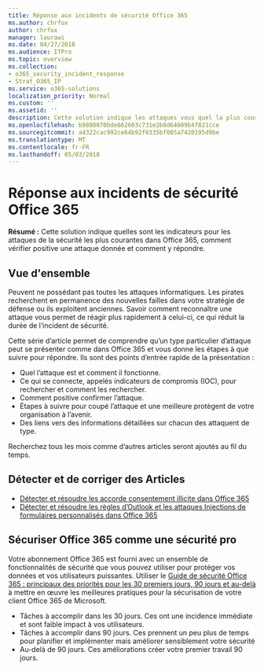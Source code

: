 ```yaml
---
title: Réponse aux incidents de sécurité Office 365
ms.author: chrfox
author: chrfox
manager: laurawi
ms.date: 04/27/2018
ms.audience: ITPro
ms.topic: overview
ms.collection:
- o365_security_incident_response
- Strat_O365_IP
ms.service: o365-solutions
localization_priority: Normal
ms.custom: ''
ms.assetid: ''
description: Cette solution indique les attaques vous quel la plus courantes la sécurité peut se présenter comme dans Office 365 et comment y répondre
ms.openlocfilehash: b9800070bde662603c731e2b8d64609b4f821cce
ms.sourcegitcommit: a4322cac992ce64b92f0335bf005a7420195d9be
ms.translationtype: MT
ms.contentlocale: fr-FR
ms.lasthandoff: 05/03/2018
---
```

# <a name="office-365-security-incident-response"></a>Réponse aux incidents de sécurité Office 365

 **Résumé :** Cette solution indique quelles sont les indicateurs pour les attaques de la sécurité les plus courantes dans Office 365, comment vérifier positive une attaque donnée et comment y répondre.
  
## <a name="overview"></a>Vue d'ensemble
Peuvent ne possédant pas toutes les attaques informatiques. Les pirates recherchent en permanence des nouvelles failles dans votre stratégie de défense ou ils exploitent anciennes. Savoir comment reconnaître une attaque vous permet de réagir plus rapidement à celui-ci, ce qui réduit la durée de l’incident de sécurité.

Cette série d’article permet de comprendre qu’un type particulier d’attaque peut se présenter comme dans Office 365 et vous donne les étapes à que suivre pour répondre. Ils sont des points d’entrée rapide de la présentation :
 
- Quel l’attaque est et comment il fonctionne.
- Ce qui se connecte, appelés indicateurs de compromis (IOC), pour rechercher et comment les rechercher.
- Comment positive confirmer l’attaque.
- Étapes à suivre pour coupé l’attaque et une meilleure protègent de votre organisation à l’avenir.
- Des liens vers des informations détaillées sur chacun des attaquent de type.

Recherchez tous les mois comme d’autres articles seront ajoutés au fil du temps.

## <a name="detect-and-remediate-articles"></a>Détecter et de corriger des Articles
- [Détecter et résoudre les accorde consentement illicite dans Office 365](detect-and-remediate-illicit-consent-grants.md)
- [Détecter et résoudre les règles d’Outlook et les attaques Injections de formulaires personnalisés dans Office 365](detect-and-remediate-outlook-rules-forms-attack.md)
 
## <a name="secure-office-365-like-a-cybersecurity-pro"></a>Sécuriser Office 365 comme une sécurité pro
Votre abonnement Office 365 est fourni avec un ensemble de fonctionnalités de sécurité que vous pouvez utiliser pour protéger vos données et vos utilisateurs puissantes.  Utiliser le [Guide de sécurité Office 365 : principaux des priorités pour les 30 premiers jours, 90 jours et au-delà](https://support.office.com/en-us/article/Office-365-security-roadmap-Top-priorities-for-the-first-30-days-90-days-and-beyond-28c86a1c-e4dd-4aad-a2a6-c768a21cb352) à mettre en œuvre les meilleures pratiques pour la sécurisation de votre client Office 365 de Microsoft.
- Tâches à accomplir dans les 30 jours.  Ces ont une incidence immédiate et sont faible impact à vos utilisateurs.
- Tâches à accomplir dans 90 jours. Ces prennent un peu plus de temps pour planifier et implémenter mais améliorer sensiblement votre sécurité
- Au-delà de 90 jours. Ces améliorations créer votre premier travail 90 jours.






